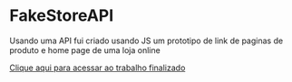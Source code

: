 # FakeStoreAPI
Usando uma API fui criado usando JS um prototipo de link de paginas de produto e home page de uma loja online

[Clique aqui para acessar ao trabalho finalizado](https://galinhafrita.github.io/FakeStoreAPI/)


